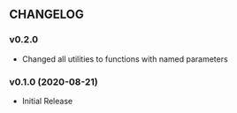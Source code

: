 ## CHANGELOG

### v0.2.0

* Changed all utilities to functions with named parameters

### v0.1.0 (2020-08-21)

* Initial Release

